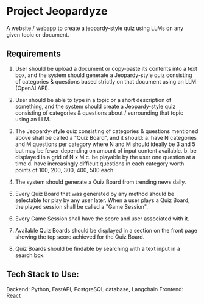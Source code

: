 # Project Jeopardyze

A website / webapp to create a jeopardy-style quiz using LLMs on any given topic or document.

## Requirements

1. User should be upload a document or copy-paste its contents into a text box, and the system should generate a Jeopardy-style quiz consisting of categories & questions based strictly on that document using an LLM (OpenAI API).

2. User should be able to type in a topic or a short description of something, and the system should create a Jeopardy-style quiz consisting of categories & questions about / surrounding that topic using an LLM.

3. The Jeopardy-style quiz consisting of categories & questions mentioned above shall be called a "Quiz Board", and it should:
    a. have N categories and M questions per category where N and M should ideally be 3 and 5 but may be fewer depending on amount of input content available.
    b. be displayed in a grid of N x M
    c. be playable by the user one question at a time
    d. have increasingly difficult questions in each category worth points of 100, 200, 300, 400, 500 each.

4. The system should generate a Quiz Board from trending news daily.

5. Every Quiz Board that was generated by any method should be selectable for play by any user later. When a user plays a Quiz Board, the played session shall be called a "Game Session".

6. Every Game Session shall have the score and user associated with it.

7. Available Quiz Boards should be displayed in a section on the front page showing the top score achieved for the Quiz Board. 

8. Quiz Boards should be findable by searching with a text input in a search box.

## Tech Stack to Use:

Backend: Python, FastAPI, PostgreSQL database, Langchain
Frontend: React
